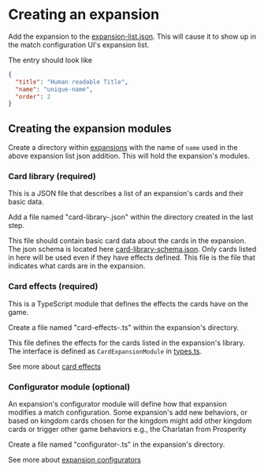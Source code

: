 # Creating an expansion

Add the expansion to the [expansion-list.json](../src/expansions/expansion-list.json). This will cause it 
to show up in the match configuration UI's expansion list.

The entry should look like

```json
{
  "title": "Human readable Title",
  "name": "unique-name",
  "order": 2
}
```

## Creating the expansion modules

Create a directory within [expansions](../src/expansions) with the name of `name` used in the above
expansion list json addition. This will hold the expansion's modules.

### Card library (required)

This is a JSON file that describes a list of an expansion's cards and their basic data.

Add a file named "card-library-<expansion-name>.json" within the directory created in the last step.

This file should contain basic card data about the cards in the expansion. The json schema is located
here [card-library-schema.json](../card-library-schema.json). Only cards listed in here will be used
even if they have effects defined. This file is the file that indicates what cards are in the expansion.

### Card effects (required)

This is a TypeScript module that defines the effects the cards have on the game.

Create a file named "card-effects-<expansion-name>.ts" within the expansion's directory.

This file defines the effects for the cards listed in the expansion's library. The interface is
defined as `CardExpansionModule` in [types.ts](../src/types.ts).

See more about [card effects](README-card-effects.md)

### Configurator module (optional)

An expansion's configurator module will define how that expansion modifies a match configuration. Some expansion's
add new behaviors, or based on kingdom cards chosen for the kingdom might add other kingdom cards or trigger other
game behaviors e.g., the Charlatan from Prosperity

Create a file named "configurator-<expansion-name>.ts" in the expansion's directory.

See more about [expansion configurators](README-expansion-configurator.md)